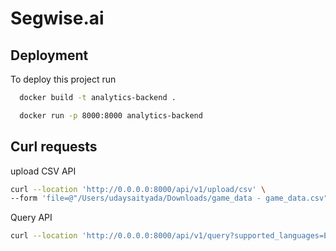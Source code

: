 
# Segwise.ai



## Deployment

To deploy this project run
```bash
  docker build -t analytics-backend .
```
```bash
  docker run -p 8000:8000 analytics-backend
```


## Curl requests

upload CSV API
```Bash
curl --location 'http://0.0.0.0:8000/api/v1/upload/csv' \
--form 'file=@"/Users/udaysaityada/Downloads/game_data - game_data.csv"'
```


Query API
```Bash
curl --location 'http://0.0.0.0:8000/api/v1/query?supported_languages=English&match_type=substring'
```